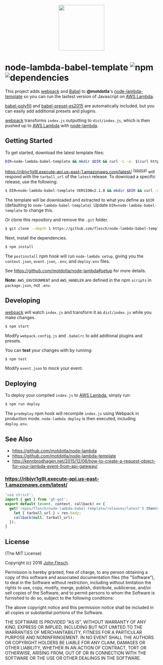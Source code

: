 <p align="center"><img src="https://cloud.githubusercontent.com/assets/13259/13648628/3af893a8-e5ff-11e5-9b24-5cb32671f799.png" width="150"></p>

# node-lambda-babel-template ![npm](https://img.shields.io/npm/v/node-lambda-babel-template.svg) ![dependencies](https://david-dm.org/flesch/node-lambda-babel-template.svg)

This project adds [webpack](http://webpack.github.io/) and [Babel](https://babeljs.io/) to **@motdotla**'s [node-lambda-template](https://github.com/motdotla/node-lambda-template) so you can run the lastest version of Javascript on [AWS Lambda](http://aws.amazon.com/lambda/).

[babel-polyfill](http://babeljs.io/docs/usage/polyfill/) and [babel-preset-es2015](http://babeljs.io/docs/plugins/preset-es2015/) are automatically included, but you can easily add additional presets and plugins.

[webpack](http://webpack.github.io/) transforms `index.js` outputting to `dist/index.js`, which is then pushed up to [AWS Lambda](http://aws.amazon.com/lambda/) with [node-lambda](https://github.com/motdotla/node-lambda).

## Getting Started

To get started, download the latest template files:

```bash
DIR=node-lambda-babel-template && mkdir $DIR && curl -L -o- $(curl https://ribjyr1g9l.execute-api.us-east-1.amazonaws.com/latest/) | tar zxf - --directory $DIR --strip-components=1 && cd $DIR
```

<https://ribjyr1g9l.execute-api.us-east-1.amazonaws.com/latest/> <sup><a href="#ribjyr1g9l">(source)</a></sup> will respond with the `tarball_url` of the `latest` release. To download a specific release, use the following:

```bash
$ DIR=node-lambda-babel-template VERSION=2.1.0 && mkdir $DIR && curl -o- https://codeload.github.com/flesch/node-lambda-babel-template/tar.gz/v$VERSION | tar zxf - --directory $DIR --strip-components=1 && cd $DIR
```

The template will be downloaded and extracted to what you define as `$DIR` (defaulting to `node-lambda-babel-template`). Update `DIR=node-lambda-babel-template` to change this.

Or clone this repository and remove the `.git` folder.

```bash
$ git clone --depth 1 https://github.com/flesch/node-lambda-babel-template.git && cd node-lambda-babel-template && rm -rf .git
```

Next, install the dependencies.

```bash
$ npm install
```

The `postinstall` npm hook will run `node-lambda setup`, giving you the `context.json`, `event.json`, `.env`, and `deploy.env` files.

See <https://github.com/motdotla/node-lambda#setup> for more details.

**Note:** `AWS_ENVIRONMENT` and `AWS_HANDLER` are defined in the npm `scripts` in `package.json`, not `.env`.

## Developing

[webpack](http://webpack.github.io/) will watch `index.js` and transform it as `dist/index.js` while you make changes. 

```bash
$ npm start
```

Modify `webpack.config.js` and `.babelrc` to add addtional plugins and presets.

You can **test** your changes with by running:

```bash
$ npm test
```

Modify `event.json` to mock your event.

## Deploying

To deploy your compiled `index.js` to [AWS Lambda](http://aws.amazon.com/lambda/), simply run:

```bash
$ npm run deploy
```

The `predeploy` npm hook will recompile `index.js` using Webpack in production mode. `node-lambda deploy` is then executed, including `deploy.env`.

## See Also

* <https://github.com/motdotla/node-lambda>
* <https://github.com/motdotla/node-lambda-template>
* <http://kennbrodhagen.net/2015/12/06/how-to-create-a-request-object-for-your-lambda-event-from-api-gateway/>

### <a name="ribjyr1g9l">https://ribjyr1g9l.execute-api.us-east-1.amazonaws.com/latest/</a>

```javascript
'use strict';
import { get } from 'gh-got';
export default (event, context, callback) => {
  get('repos/flesch/node-lambda-babel-template/releases/latest').then(res => {
    let { tarball_url } = res.body;
    callback(null, tarball_url);
  });
}
```

## License

(The MIT License)

Copyright (c) 2016 [John Flesch](http://fles.ch).

Permission is hereby granted, free of charge, to any person obtaining a copy of this software and associated documentation files (the "Software"), to deal in the Software without restriction, including without limitation the rights to use, copy, modify, merge, publish, distribute, sublicense, and/or sell copies of the Software, and to permit persons to whom the Software is furnished to do so, subject to the following conditions:

The above copyright notice and this permission notice shall be included in all copies or substantial portions of the Software.

THE SOFTWARE IS PROVIDED "AS IS", WITHOUT WARRANTY OF ANY KIND, EXPRESS OR IMPLIED, INCLUDING BUT NOT LIMITED TO THE WARRANTIES OF MERCHANTABILITY, FITNESS FOR A PARTICULAR PURPOSE AND NONINFRINGEMENT. IN NO EVENT SHALL THE AUTHORS OR COPYRIGHT HOLDERS BE LIABLE FOR ANY CLAIM, DAMAGES OR OTHER LIABILITY, WHETHER IN AN ACTION OF CONTRACT, TORT OR OTHERWISE, ARISING FROM, OUT OF OR IN CONNECTION WITH THE SOFTWARE OR THE USE OR OTHER DEALINGS IN THE SOFTWARE.
